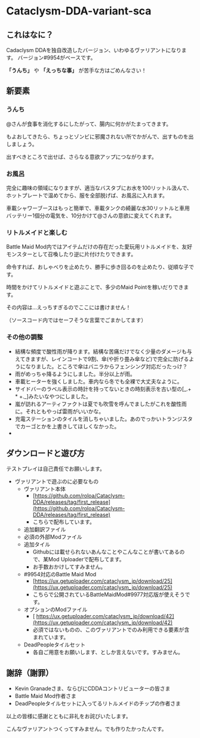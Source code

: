 
# Cataclysm-DDA-variant-sca

## これはなに？

Cadaclysm DDAを独自改造したバージョン、いわゆるヴァリアントになります。
バージョン#9954がベースです。

 **「うんち」** や **「えっちな事」** が苦手な方はごめんなさい！

## 新要素

### うんち

@さんが食事を消化するにしたがって、腸内に何かがたまってきます。

もよおしてきたら、ちょっとゾンビに邪魔されない所でかがんで、出すものを出しましょう。

出すべきところで出せば、さらなる意欲アップにつながります。

### お風呂

完全に趣味の領域になりますが、適当なバスタブにお水を100リットル汲んで、ホットプレートで温めてから、服を全部脱げば、お風呂に入れます。

車載シャワーブースはもっと簡単で、車載タンクの綺麗な水30リットルと車用バッテリー1個分の電気を、10分かけて@さんの意欲に変えてくれます。

### リトルメイドと楽しむ

Battle Maid Mod内ではアイテムだけの存在だった愛玩用リトルメイドを、友好モンスターとして召喚したり逆に片付けたりできます。

命令すれば、おしゃべりを止めたり、勝手に歩き回るのを止めたり、従順な子です。

時間をかけてリトルメイドと遊ぶことで、多少のMaid Pointを稼いだりできます。

その内容は...えっちすぎるのでここには書けません！

（ソースコード内ではセーフそうな言葉でごまかしてます）

### その他の調整

- 結構な頻度で酸性雨が降ります。結構な苦痛だけでなく少量のダメージも与えてきますが、レインコートで9割、傘(や折り畳み傘など)で完全に防げるようになりました。ところで傘はバニラからフェンシング対応だったっけ？
- 雨がめっちゃ降るようにしました。半分以上が雨。
- 車載ヒーターを強くしました。車内なら冬でも全裸で大丈夫なように。
- サイドバーのラベル表示の時計を持ってないときの時刻表示を古い型の[\_.+ * +.\_]みたいなやつにしました。
- 嵐が訪れるアーティファクトは夏でも吹雪を呼んでましたがこれを酸性雨に。それともやっぱ雷雨がいいかな。
- 充電ステーションのタイルを消しちゃいました。あのでっかいトランジスタでカーゴとかを上書きしてほしくなかった。
- 

## ダウンロードと遊び方

テストプレイは自己責任でお願いします。

- ヴァリアントで遊ぶのに必要なもの
	- ヴァリアント本体
		- [https://github.com/roloa/Cataclysm-DDA/releases/tag/first_release](https://github.com/roloa/Cataclysm-DDA/releases/tag/first_release)
		- こちらで配布しています。
	- 追加翻訳ファイル
	- 必須の外部Modファイル
	- 追加タイル
		- Githubには載せられないあんなことやこんなことが書いてあるので、某Mod Uploaderで配布してます。
		- お手数おかけしてすみません。
	- #9954対応のBattle Maid Mod
		- [https://ux.getuploader.com/cataclysm_jp/download/25](https://ux.getuploader.com/cataclysm_jp/download/25)
		- こちらで公開されているBattleMaidMod#9977対応版が使えそうです。
    - オプションのModファイル
        - [ https://ux.getuploader.com/cataclysm_jp/download/42](https://ux.getuploader.com/cataclysm_jp/download/42)
        - 必須ではないものの、このヴァリアントでのみ利用できる要素が含まれています。
	- DeadPeopleタイルセット
		- 各自ご用意をお願いします、としか言えないです。すみません。
		
	
## 謝辞（謝罪）

- Kevin Granadeさま、ならびにCDDAコントリビューターの皆さま
- Battle Maid Mod作者さま
- DeadPeopleタイルセットに入ってるリトルメイドのチップの作者さま

以上の皆様に感謝とともに非礼をお詫びいたします。

こんなヴァリアントつくってすみません。でも作りたかったんです。

